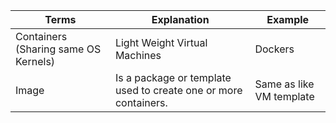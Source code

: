 | Terms | Explanation | Example |
|-------|-------------|---------|
| Containers (Sharing same OS Kernels) | Light Weight Virtual Machines | Dockers |
| Image | Is a package or template used to create one or more containers. | Same as like VM template |